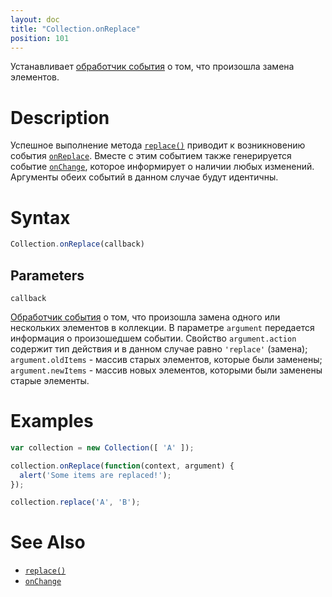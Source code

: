 ```yaml
---
layout: doc
title: "Collection.onReplace"
position: 101
---
```


Устанавливает [обработчик события](../../Script/) о том, что произошла замена элементов.

# Description

Успешное выполнение метода [`replace()`](../Collection.replace/) приводит к возникновению события
[`onReplace`](../Collection.onReplace/). Вместе с этим событием также генерируется событие
[`onChange`](../Collection.onChange/), которое информирует о наличии любых изменений.
Аргументы обеих событий в данном случае будут идентичны.

# Syntax

```js
Collection.onReplace(callback)
```

## Parameters

`callback`

[Обработчик события](../../Script/) о том, что произошла замена одного или нескольких
элементов в коллекции. В параметре `argument` передается информация о произошедшем событии.
Свойство `argument.action` содержит тип действия и в данном случае равно `'replace'` (замена);
`argument.oldItems` - массив старых элементов, которые были заменены; `argument.newItems` -
массив новых элементов, которыми были заменены старые элементы.

# Examples

```js
var collection = new Collection([ 'A' ]);

collection.onReplace(function(context, argument) {
  alert('Some items are replaced!');
});

collection.replace('A', 'B');
```

# See Also

* [`replace()`](../Collection.replace/)
* [`onChange`](../Collection.onChange/)
